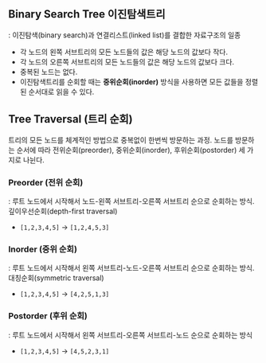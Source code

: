 ## Binary Search Tree 이진탐색트리

: 이진탐색(binary search)과 연결리스트(linked list)를 결합한 자료구조의 일종

- 각 노드의 왼쪽 서브트리의 모든 노드들의 값은 해당 노드의 값보다 작다.
- 각 노드의 오른쪽 서브트리의 모든 노드들의 값은 해당 노드의 값보다 크다.
- 중복된 노드는 없다.
- 이진탐색트리를 순회할 때는 **중위순회(inorder)** 방식을 사용하면 모든 값들을 정렬된 순서대로 읽을 수 있다.

## Tree Traversal (트리 순회)

트리의 모든 노드를 체계적인 방법으로 중복없이 한번씩 방문하는 과정.
노드를 방문하는 순서에 따라 전위순회(preorder), 중위순회(inorder), 후위순회(postorder) 세 가지로 나뉜다.

### Preorder (전위 순회)

: 루트 노드에서 시작해서 노드-왼쪽 서브트리-오른쪽 서브트리 순으로 순회하는 방식. 깊이우선순회(depth-first traversal)

- `[1,2,3,4,5]` -> `[1,2,4,5,3]`

### Inorder (중위 순회)

: 루트 노드에서 시작해서 왼쪽 서브트리-노드-오른쪽 서브트리 순으로 순회하는 방식. 대칭순회(symmetric traversal)

- `[1,2,3,4,5]` -> `[4,2,5,1,3]`

### Postorder (후위 순회)

: 루트 노드에서 시작해서 왼쪽 서브트리-오른쪽 서브트리-노드 순으로 순회하는 방식

- `[1,2,3,4,5]` -> `[4,5,2,3,1]`
